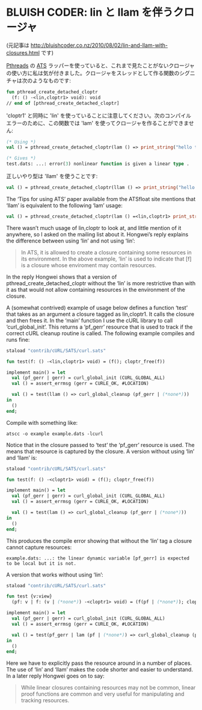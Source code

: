 # BLUISH CODER: lin と llam を伴うクロージャ

(元記事は http://bluishcoder.co.nz/2010/08/02/lin-and-llam-with-closures.html です)

[Pthreads](http://en.wikipedia.org/wiki/POSIX_Threads) の [ATS](http://www.ats-lang.org/)
ラッパーを使っていると、これまで見たことがないクロージャの使い方に私は気が付きました。クロージャをスレッドとして作る関数のシグニチャは次のようなものです:

```ocaml
fun pthread_create_detached_cloptr
  (f: () -<lin,cloptr1> void): void
// end of [pthread_create_detached_cloptr]
```

'cloptr1' と同時に 'lin' を使っていることに注意してください。次のコンパイルエラーのために、この関数では 'lam' を使ってクロージャを作ることができません:

```ocaml
(* Using *)
val () = pthread_create_detached_cloptr(lam () => print_string("hello thread 1\n"));

(* Gives *)
test.dats: ...: error(3) nonlinear function is given a linear type .
```

正しいやり型は 'llam' を使うことです:

```ocaml
val () = pthread_create_detached_cloptr(llam () => print_string("hello thread 1\n"));
```

The ‘Tips for using ATS’ paper available from the ATSfloat site mentions that ‘llam’ is equivalent to the following ‘lam’ usage:

```ocaml
val () = pthread_create_detached_cloptr(lam () =<lin,cloptr1> print_string("hello thread 1\n"));
```

There wasn’t much usage of lin,cloptr to look at, and little mention of it anywhere, so I asked on the mailing list about it. Hongwei’s reply explains the difference between using ‘lin’ and not using ‘lin’:

> In ATS, it is allowed to create a closure containing some resources in its environment. In the above example, ‘lin’ is used to indicate that [f] is a closure whose enviroment may contain resources.

In the reply Hongwei shows that a version of pthread_create_detached_cloptr without the ‘lin’ is more restrictive than with it as that would not allow containing resources in the environment of the closure.

A (somewhat contrived) example of usage below defines a function ‘test’ that takes as an argument a closure tagged as lin,cloptr1. It calls the closure and then frees it. In the ‘main’ function I use the cURL library to call ‘curl_global_init’. This returns a ‘pf_gerr’ resource that is used to track if the correct cURL cleanup routine is called. The following example compiles and runs fine:

```ocaml
staload "contrib/cURL/SATS/curl.sats"

fun test(f: () -<lin,cloptr1> void) = (f(); cloptr_free(f))

implement main() = let
  val (pf_gerr | gerr) = curl_global_init (CURL_GLOBAL_ALL)
  val () = assert_errmsg (gerr = CURLE_OK, #LOCATION)

  val () = test(llam () => curl_global_cleanup (pf_gerr | (*none*)))
in
  ()
end;
```

Compile with something like:

```
atscc -o example example.dats -lcurl
```

Notice that in the closure passed to ‘test’ the ‘pf_gerr’ resource is used. The means that resource is captured by the closure. A version without using ‘lin’ and ‘llam’ is:

```ocaml
staload "contrib/cURL/SATS/curl.sats"

fun test(f: () -<cloptr1> void) = (f(); cloptr_free(f))

implement main() = let
  val (pf_gerr | gerr) = curl_global_init (CURL_GLOBAL_ALL)
  val () = assert_errmsg (gerr = CURLE_OK, #LOCATION)

  val () = test(lam () => curl_global_cleanup (pf_gerr | (*none*)))
in
  ()
end;
```

This produces the compile error showing that without the ‘lin’ tag a closure cannot capture resources:

```
example.dats: ...: the linear dynamic variable [pf_gerr] is expected to be local but it is not.
```

A version that works without using ‘lin’:

```ocaml
staload "contrib/cURL/SATS/curl.sats"

fun test {v:view}
  (pf: v | f: (v | (*none*)) -<cloptr1> void) = (f(pf | (*none*)); cloptr_free(f))

implement main() = let
  val (pf_gerr | gerr) = curl_global_init (CURL_GLOBAL_ALL)
  val () = assert_errmsg (gerr = CURLE_OK, #LOCATION)

  val () = test(pf_gerr | lam (pf | (*none*)) => curl_global_cleanup (pf | (*none*)))
in
  ()
end; 
```

Here we have to explicitly pass the resource around in a number of places. The use of ‘lin’ and ‘llam’ makes the code shorter and easier to understand. In a later reply Hongwei goes on to say:

> While linear closures containing resources may not be common, linear proof functions are common and very useful for manipulating and tracking resources.
